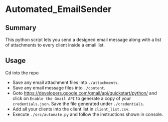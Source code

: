 # Automated_EmailSender

## Summary
This python script lets you send a designed email message along with a list of attachments to every client inside a email list.

## Usage
Cd into the repo
- Save any email attachment files into `./attachments`.
- Save any email message files into `./content`.
- Goto https://developers.google.com/gmail/api/quickstart/python/ and click on `Enable the Gmail API` to generate a copy of your `credentials.json`. Save the file generated under `./credentials`.
- Add all your clients into the client list in `client_list.csv`.
- Execute `./src/automate.py` and follow the instructions shown in console.